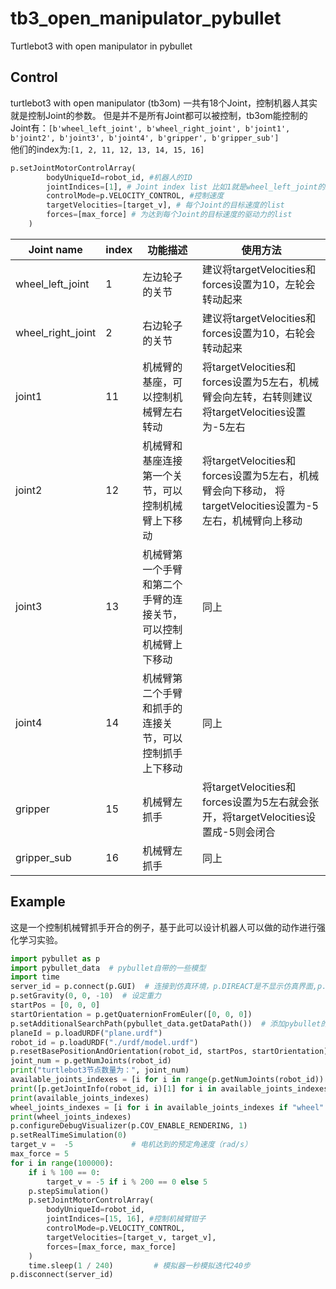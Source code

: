 # tb3_open_manipulator_pybullet
Turtlebot3 with open manipulator in pybullet

## Control
turtlebot3 with open manipulator (tb3om) 一共有18个Joint，控制机器人其实就是控制Joint的参数。
但是并不是所有Joint都可以被控制，tb3om能控制的Joint有：`[b'wheel_left_joint', b'wheel_right_joint', b'joint1', b'joint2', b'joint3', b'joint4', b'gripper', b'gripper_sub']` <br>
他们的index为:`[1, 2, 11, 12, 13, 14, 15, 16]` <br>
```python
p.setJointMotorControlArray(
        bodyUniqueId=robot_id, #机器人的ID
        jointIndices=[1], # Joint index list 比如1就是wheel_left_joint的index
        controlMode=p.VELOCITY_CONTROL, #控制速度
        targetVelocities=[target_v], # 每个Joint的目标速度的list
        forces=[max_force] # 为达到每个Joint的目标速度的驱动力的list
    )
```

| Joint name | index | 功能描述 | 使用方法 |
|  ----  | ----  | ----  | ----  |
| wheel_left_joint | 1 | 左边轮子的关节 | 建议将targetVelocities和forces设置为10，左轮会转动起来|
| wheel_right_joint | 2 | 右边轮子的关节 | 建议将targetVelocities和forces设置为10，右轮会转动起来 |
| joint1 | 11 | 机械臂的基座，可以控制机械臂左右转动 | 将targetVelocities和forces设置为5左右，机械臂会向左转，右转则建议将targetVelocities设置为-5左右 |
| joint2 | 12 | 机械臂和基座连接第一个关节，可以控制机械臂上下移动| 将targetVelocities和forces设置为5左右，机械臂会向下移动， 将targetVelocities设置为-5左右，机械臂向上移动|
| joint3 | 13 | 机械臂第一个手臂和第二个手臂的连接关节，可以控制机械臂上下移动| 同上 |
| joint4 | 14 | 机械臂第二个手臂和抓手的连接关节，可以控制抓手上下移动| 同上 |
| gripper | 15 | 机械臂左抓手| 将targetVelocities和forces设置为5左右就会张开，将targetVelocities设置成-5则会闭合|
| gripper_sub | 16 | 机械臂左抓手| 同上|

## Example
这是一个控制机械臂抓手开合的例子，基于此可以设计机器人可以做的动作进行强化学习实验。
```python
import pybullet as p
import pybullet_data  # pybullet自带的一些模型
import time
server_id = p.connect(p.GUI)  # 连接到仿真环境，p.DIREACT是不显示仿真界面,p.GUI则为显示仿真界面
p.setGravity(0, 0, -10)  # 设定重力
startPos = [0, 0, 0]
startOrientation = p.getQuaternionFromEuler([0, 0, 0])
p.setAdditionalSearchPath(pybullet_data.getDataPath())  # 添加pybullet的额外数据地址，使程序可以直接调用到内部的一些模型
planeId = p.loadURDF("plane.urdf")
robot_id = p.loadURDF("./urdf/model.urdf")
p.resetBasePositionAndOrientation(robot_id, startPos, startOrientation)
joint_num = p.getNumJoints(robot_id)
print("turtlebot3节点数量为：", joint_num)
available_joints_indexes = [i for i in range(p.getNumJoints(robot_id)) if p.getJointInfo(robot_id, i)[2] != p.JOINT_FIXED]
print([p.getJointInfo(robot_id, i)[1] for i in available_joints_indexes])
print(available_joints_indexes)
wheel_joints_indexes = [i for i in available_joints_indexes if "wheel" in str(p.getJointInfo(robot_id, i)[1])]
print(wheel_joints_indexes)
p.configureDebugVisualizer(p.COV_ENABLE_RENDERING, 1)
p.setRealTimeSimulation(0)
target_v =  -5             # 电机达到的预定角速度（rad/s）
max_force = 5
for i in range(100000):
    if i % 100 == 0:
        target_v = -5 if i % 200 == 0 else 5
    p.stepSimulation()
    p.setJointMotorControlArray(
        bodyUniqueId=robot_id,
        jointIndices=[15, 16], #控制机械臂钳子
        controlMode=p.VELOCITY_CONTROL,
        targetVelocities=[target_v, target_v],
        forces=[max_force, max_force]
    )
    time.sleep(1 / 240)         # 模拟器一秒模拟迭代240步
p.disconnect(server_id)
```